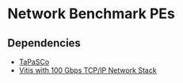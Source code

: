 # Network Benchmark PEs

## Dependencies
- [TaPaSCo](https://github.com/mhrtmnn/tapasco/tree/feature/HLS_network_stack)
- [Vitis with 100 Gbps TCP/IP Network Stack](https://github.com/fpgasystems/Vitis_with_100Gbps_TCP-IP)
